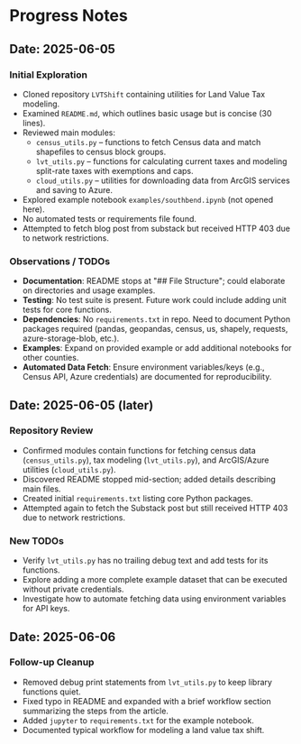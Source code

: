 # Progress Notes

## Date: 2025-06-05

### Initial Exploration
- Cloned repository `LVTShift` containing utilities for Land Value Tax modeling.
- Examined `README.md`, which outlines basic usage but is concise (30 lines).
- Reviewed main modules:
  - `census_utils.py` – functions to fetch Census data and match shapefiles to census block groups.
  - `lvt_utils.py` – functions for calculating current taxes and modeling split-rate taxes with exemptions and caps.
  - `cloud_utils.py` – utilities for downloading data from ArcGIS services and saving to Azure.
- Explored example notebook `examples/southbend.ipynb` (not opened here).
- No automated tests or requirements file found.
- Attempted to fetch blog post from substack but received HTTP 403 due to network restrictions.

### Observations / TODOs
- **Documentation**: README stops at "## File Structure"; could elaborate on directories and usage examples.
- **Testing**: No test suite is present. Future work could include adding unit tests for core functions.
- **Dependencies**: No `requirements.txt` in repo. Need to document Python packages required (pandas, geopandas, census, us, shapely, requests, azure-storage-blob, etc.).
- **Examples**: Expand on provided example or add additional notebooks for other counties.
- **Automated Data Fetch**: Ensure environment variables/keys (e.g., Census API, Azure credentials) are documented for reproducibility.


## Date: 2025-06-05 (later)

### Repository Review
- Confirmed modules contain functions for fetching census data (`census_utils.py`), tax modeling (`lvt_utils.py`), and ArcGIS/Azure utilities (`cloud_utils.py`).
- Discovered README stopped mid-section; added details describing main files.
- Created initial `requirements.txt` listing core Python packages.
- Attempted again to fetch the Substack post but still received HTTP 403 due to network restrictions.

### New TODOs
- Verify `lvt_utils.py` has no trailing debug text and add tests for its functions.
- Explore adding a more complete example dataset that can be executed without private credentials.
- Investigate how to automate fetching data using environment variables for API keys.

## Date: 2025-06-06

### Follow-up Cleanup
- Removed debug print statements from `lvt_utils.py` to keep library functions quiet.
- Fixed typo in README and expanded with a brief workflow section summarizing the steps from the article.
- Added `jupyter` to `requirements.txt` for the example notebook.
- Documented typical workflow for modeling a land value tax shift.
